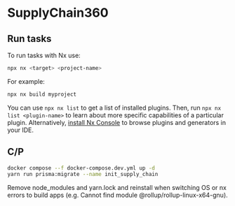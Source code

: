 # SupplyChain360

## Run tasks

To run tasks with Nx use:

```sh
npx nx <target> <project-name>
```

For example:

```sh
npx nx build myproject
```

You can use `npx nx list` to get a list of installed plugins. Then, run `npx nx list <plugin-name>` to learn about more specific capabilities of a particular plugin. Alternatively, [install Nx Console](https://nx.dev/getting-started/editor-setup?utm_source=nx_project&utm_medium=readme&utm_campaign=nx_projects) to browse plugins and generators in your IDE.

## C/P

```bash
docker compose --f docker-compose.dev.yml up -d
yarn run prisma:migrate --name init_supply_chain
```

Remove node_modules and yarn.lock and reinstall when switching OS or nx errors to build apps (e.g. Cannot find module @rollup/rollup-linux-x64-gnu). 